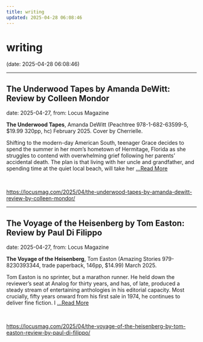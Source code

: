 ```yaml
---
title: writing
updated: 2025-04-28 06:08:46
---
```


# writing

(date: 2025-04-28 06:08:46)

---

## The Underwood Tapes by Amanda DeWitt: Review by Colleen Mondor

date: 2025-04-27, from: Locus Magazine

<p><strong>The Underwood Tapes</strong>, Amanda DeWitt (Peachtree 978-1-682-63599-5, $19.99 320pp, hc) February 2025. Cover by Cherrielle.</p>
<p>Shifting to the modern-day American South, teenager Grace decides to spend the summer in her mom’s hometown of Hermitage, Florida as she struggles to contend with overwhelming grief following her parents’ accidental death. The plan is that living with her uncle and grandfather, and spending time at the quiet local beach, will take her  <a href="https://locusmag.com/2025/04/the-underwood-tapes-by-amanda-dewitt-review-by-colleen-mondor/" class="read-more">...Read More </a></p> 

<br> 

<https://locusmag.com/2025/04/the-underwood-tapes-by-amanda-dewitt-review-by-colleen-mondor/>

---

## The Voyage of the Heisenberg by Tom Easton: Review by Paul Di Filippo

date: 2025-04-27, from: Locus Magazine

<p><strong>The Voyage of the Heisenberg</strong>, Tom Easton (Amazing Stories 979-8230393344, trade paperback, 146pp, $14.99) March 2025.</p>
<p>Tom Easton is no sprinter, but a marathon runner. He held down the reviewer’s seat at Analog for thirty years, and has, of late, produced a steady stream of entertaining anthologies in his editorial capacity. Most crucially, fifty years onward from his first sale in 1974, he continues to deliver fine fiction. I  <a href="https://locusmag.com/2025/04/the-voyage-of-the-heisenberg-by-tom-easton-review-by-paul-di-filippo/" class="read-more">...Read More </a></p> 

<br> 

<https://locusmag.com/2025/04/the-voyage-of-the-heisenberg-by-tom-easton-review-by-paul-di-filippo/>

